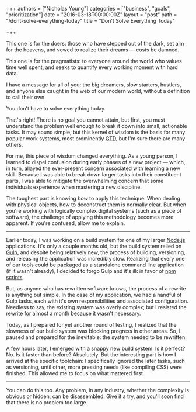 +++
authors = ["Nicholas Young"]
categories = ["business", "goals", "prioritization"]
date = "2016-03-18T00:00:00Z"
layout = "post"
path = "/dont-solve-everything-today"
title = "Don't Solve Everything Today"

+++

This one is for the doers: those who have stepped out of the dark, set aim for the heavens, and vowed to realize their dreams &mdash; costs be damned.

This one is for the pragmatists: to everyone around the world who values time well spent, and seeks to quantify every working moment with hard data.

I have a message for all of you; the big dreamers, slow starters, hustlers, and anyone else caught in the web of our modern world, without a definition to call their own.

You don't have to solve everything today.

That's right! There is no goal you cannot attain, but first, you must understand the problem well enough to break it down into small, actionable tasks. It may sound simple, but this kernel of wisdom is the basis for many popular work systems, most prominently [GTD](https://en.wikipedia.org/wiki/Getting_Things_Done), but I'm sure there are many others.

For me, this piece of wisdom changed everything. As a young person, I learned to dispel confusion during early phases of a new project &mdash; which, in turn, allayed the ever-present concern associated with learning a new skill. Because I was able to break down larger tasks into their constituent parts, I was able to mitigate the overwhelming concern that some individuals experience when mastering a new discipline.

The toughest part is knowing *how* to apply this technique. When dealing with physical objects, how to deconstruct them is normally clear. But when you're working with logically complex digital systems (such as a piece of software), the challenge of applying this methodology becomes more apparent. If you're confused, allow me to explain.

---

Earlier today, I was working on a build system for one of my larger [Node.js](http://nodejs.org) applications. It's only a couple months old, but the build system relied on [Gulp](http://gulpjs.com), and despite being relatively new, the process of building, versioning, and releasing the application was incredibly slow. Realizing that every one of our tools could be packaged as a standalone command line application (if it wasn't already), I decided to forgo Gulp and it's ilk in favor of [npm scripts](https://medium.freecodecamp.com/why-i-left-gulp-and-grunt-for-npm-scripts-3d6853dd22b8#.jg4umjr4f).

But, as anyone who has rewritten software knows, the process of a rewrite is anything but simple. In the case of my application, we had a handful of Gulp tasks, each with it's own responsibilities and associated configuration. Needless to say, the existing system was overly complex; but I resisted the rewrite for almost a month because it wasn't necessary.

Today, as I prepared for yet another round of testing, I realized that the slowness of our build system was blocking progress in other areas. So, I paused and prepared for the inevitable: the system needed to be rewritten.

A few hours later, I emerged with a snappy new build system. Is it perfect? No. Is it faster than before? Absolutely. But the interesting part is how I arrived at the specific toolchain: I specifically ignored the later tasks, such as versioning, until other, more pressing needs (like compiling CSS) were finished. This allowed me to focus on what mattered first.

---

You can do this too. Any problem, in any industry, whether the complexity is obvious or hidden, can be disassembled. Give it a try, and you'll soon find that there is no problem too large.
